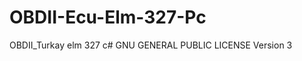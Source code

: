 OBDII-Ecu-Elm-327-Pc
====================

OBDII_Turkay elm 327 c#
GNU GENERAL PUBLIC LICENSE Version 3

